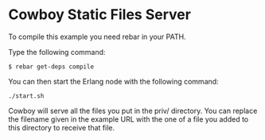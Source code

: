 Cowboy Static Files Server
==========================

To compile this example you need rebar in your PATH.

Type the following command:
```
$ rebar get-deps compile
```

You can then start the Erlang node with the following command:
```
./start.sh
```

Cowboy will serve all the files you put in the priv/ directory.
You can replace the filename given in the example URL with the
one of a file you added to this directory to receive that file.
